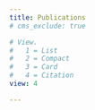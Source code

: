 ```yaml
---
title: Publications
# cms_exclude: true

# View.
#   1 = List
#   2 = Compact
#   3 = Card
#   4 = Citation
view: 4

---
```

